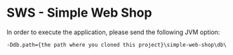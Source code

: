 # SWS - Simple Web Shop

In order to execute the application, please send the following JVM option:

``-Ddb.path={the path where you cloned this project}\simple-web-shop\db\``
